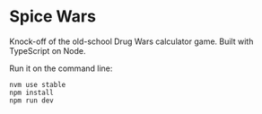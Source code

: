 # Spice Wars

Knock-off of the old-school Drug Wars calculator game. Built with TypeScript on Node.

Run it on the command line:
```
nvm use stable
npm install
npm run dev
```
